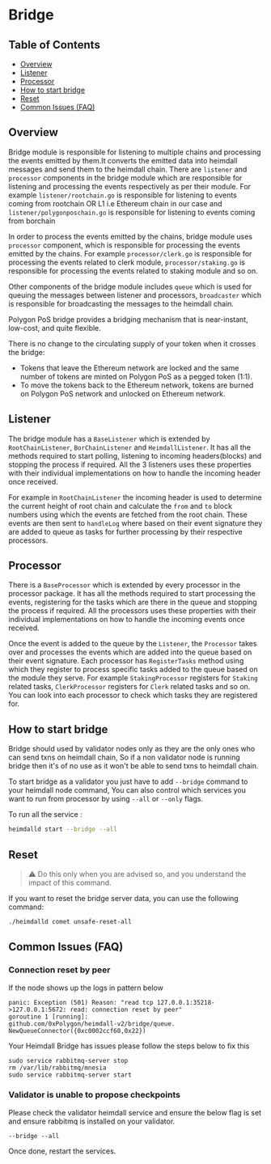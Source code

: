 # Bridge

## Table of Contents

- [Overview](#overview)
- [Listener](#listener)
- [Processor](#processor)
- [How to start bridge](#how-to-start-bridge)
- [Reset](#reset)
- [Common Issues (FAQ)](#common-issues-faq)

## Overview
Bridge module is responsible for listening to multiple chains and processing the events emitted by them.It converts the emitted data into heimdall messages and send them to the heimdall chain. There are `listener` and `processor` components in the bridge module which are responsible for listening and processing the events respectively as per their module. For example `listener/rootchain.go` is responsible for listening to events coming from rootchain OR L1 i.e Ethereum chain in our case and `listener/polygonposchain.go` is responsible for listening to events coming from borchain

In order to process the events emitted by the chains, bridge module uses `processor` component, which is responsible for processing the events emitted by the chains. For example `processor/clerk.go` is responsible for processing the events related to clerk module, `processor/staking.go` is responsible for processing the events related to staking module and so on.

Other components of the bridge module includes `queue` which is used for queuing the messages between listener and processors, `broadcaster` which is responsible for broadcasting the messages to the heimdall chain.

Polygon PoS bridge provides a bridging mechanism that is near-instant, low-cost, and quite flexible.

There is no change to the circulating supply of your token when it crosses the bridge:
- Tokens that leave the Ethereum network are locked and the same number of tokens are minted on Polygon PoS as a pegged token (1:1).
- To move the tokens back to the Ethereum network, tokens are burned on Polygon PoS network and unlocked on Ethereum network.

## Listener

The bridge module has a `BaseListener` which is extended by `RootChainListener`, `BorChainListener` and `HeimdallListener`. It has all the methods required to start polling, listening to incoming headers(blocks) and stopping the process if required. All the 3 listeners uses these properties with their individual implementations on how to handle the incoming header once received.

For example in `RootChainListener` the incoming header is used to determine the current height of root chain and calculate the `from` and `to` block numbers using which the events are fetched from the root chain. These events are then sent to `handleLog` where based on their event signature they are added to queue as tasks for further processing by their respective processors.

## Processor

There is a `BaseProcessor` which is extended by every processor in the processor package. It has all the methods required to start processing the events, registering for the tasks which are there in the queue and stopping the process if required. All the processors uses these properties with their individual implementations on how to handle the incoming events once received.

Once the event is added to the queue by the `Listener`, the `Processor` takes over and processes the events which are added into the queue based on their event signature. Each processor has `RegisterTasks` method using which they register to process specific tasks added to the queue based on the module they serve. For example `StakingProcessor` registers for `Staking` related tasks, `ClerkProcessor` registers for `Clerk` related tasks and so on. You can look into each processor to check which tasks they are registered for.

## How to start bridge

Bridge should used by validator nodes only as they are the only ones who can send txns on heimdall chain, So if a non validator node is running bridge then it's of no use as it won't be able to send txns to heimdall chain.

To start bridge as a validator you just have to add `--bridge` command to your heimdall node command, You can also control which services you want to run from processor by using `--all` or `--only` flags.

To run all the service :

```bash
heimdalld start --bridge --all
```

## Reset

> :warning: Do this only when you are advised so, and you understand the impact of this command. 

If you want to reset the bridge server data, you can use the following command:

```bash
./heimdalld comet unsafe-reset-all
```

## Common Issues (FAQ)

### Connection reset by peer

If the node shows up the logs in pattern below

```
panic: Exception (501) Reason: "read tcp 127.0.0.1:35218->127.0.0.1:5672: read: connection reset by peer"
goroutine 1 [running]:
github.com/0xPolygon/heimdall-v2/bridge/queue. NewQueueConnector({0xc0002ccf60,0x22})
```
Your Heimdall Bridge has issues please follow the steps below to fix this

```
sudo service rabbitmq-server stop
rm /var/lib/rabbitmq/mnesia
sudo service rabbitmq-server start
```

### Validator is unable to propose checkpoints

Please check the validator heimdall service and ensure the below flag is set and ensure rabbitmq is installed on your validator.

```
--bridge --all
```

Once done, restart the services.



